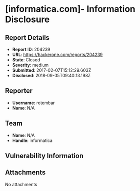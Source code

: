 # [informatica.com]- Information Disclosure 

## Report Details
- **Report ID**: 204239
- **URL**: https://hackerone.com/reports/204239
- **State**: Closed
- **Severity**: medium
- **Submitted**: 2017-02-07T15:12:29.603Z
- **Disclosed**: 2018-09-05T09:40:13.198Z

## Reporter
- **Username**: rotembar
- **Name**: N/A

## Team
- **Name**: N/A
- **Handle**: informatica

## Vulnerability Information


## Attachments
No attachments
